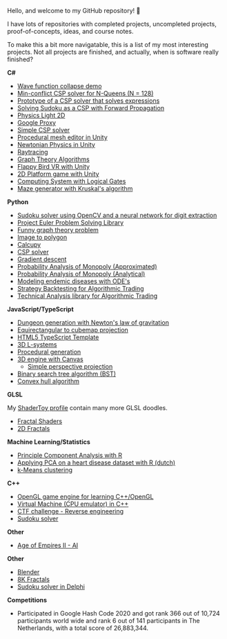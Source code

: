 Hello, and welcome to my GitHub repository! 👋

I have lots of repositories with completed projects, uncompleted projects, proof-of-concepts, ideas, and course notes.

To make this a bit more navigatable, this is a list of my most interesting projects. Not all projects are finished, and actually, when is software really finished? 

**C#**
 
 * [Wave function collapse demo](https://github.com/darkeclipz/wave-function-collapse)
 * [Min-conflict CSP solver for N-Queens (N = 128)](https://github.com/darkeclipz/n-queens)
 * [Prototype of a CSP solver that solves expressions](https://github.com/darkeclipz/expression-csp-solver)
 * [Solving Sudoku as a CSP with Forward Propagation](https://github.com/darkeclipz/sudoku-csp)
 * [Physics Light 2D](https://github.com/darkeclipz/physics-light-2d)
 * [Google Proxy](https://github.com/darkeclipz/google-proxy)
 * [Simple CSP solver](https://github.com/darkeclipz/csp-solver)
 * [Procedural mesh editor in Unity](https://github.com/darkeclipz/procedural-mesh)
 * [Newtonian Physics in Unity](https://github.com/darkeclipz/newtonian-physics)
 * [Raytracing](https://github.com/darkeclipz/raytracing)
 * [Graph Theory Algorithms](https://github.com/darkeclipz/graphs)
 * [Flappy Bird VR with Unity](https://github.com/darkeclipz/clappy-bird-vr)
 * [2D Platform game with Unity](https://github.com/darkeclipz/unity-2d-platform)
 * [Computing System with Logical Gates](https://github.com/darkeclipz/computing-system)
 * [Maze generator with Kruskal's algorithm](https://github.com/darkeclipz/mazegenerator)

**Python**

 * [Sudoku solver using OpenCV and a neural network for digit extraction](https://github.com/darkeclipz/sudokai)
 * [Project Euler Problem Solving Library](https://github.com/darkeclipz/project-euler)
 * [Funny graph theory problem](https://github.com/darkeclipz/conemaze)
 * [Image to polygon](https://github.com/darkeclipz/image-to-polygon)
 * [Calcupy](https://github.com/darkeclipz/calcupy)
 * [CSP solver](https://github.com/darkeclipz/or/blob/master/csp/CSP%20(Constraint%20Satisfaction%20Problem).ipynb)
 * [Gradient descent](https://github.com/darkeclipz/or/blob/master/nlp/Multivariable%20unconstrained%20optimization.pdf)
 * [Probability Analysis of Monopoly (Approximated)](https://github.com/darkeclipz/jupyter-notebooks/blob/master/Notebooks/Probability%20Analysis%20for%20Monopoly/Probability%20Analysis%20of%20Monopoly.pdf)
 * [Probability Analysis of Monopoly (Analytical)](https://colab.research.google.com/drive/1l0u7i567A81K9_gRRjAOOYoka7LH4Ot7?usp=sharing)
 * [Modeling endemic diseases with ODE's](https://colab.research.google.com/drive/1AjiTnED6CjMaIqqLvJr7pcwYzgLSAPuX)
 * [Strategy Backtesting for Algorithmic Trading](https://github.com/darkeclipz/jupyter-notebooks/blob/master/Crypto/Strategy%20Backtesting/Single%20Position%20Signal%20Trading%20Simulation%20System.ipynb)
 * [Technical Analysis library for Algorithmic Trading](https://github.com/darkeclipz/jupyter-notebooks/blob/master/Crypto/Strategy%20Backtesting/Technical%20Analysis%20Library.ipynb)

**JavaScript/TypeScript**

 * [Dungeon generation with Newton's law of gravitation](https://github.com/darkeclipz/dungeon-generator)
 * [Equirectangular to cubemap projection](https://github.com/darkeclipz/equirectangular-to-cubemap-projection)
 * [HTML5 TypeScript Template](https://github.com/darkeclipz/html5-typescript-template)
 * [3D L-systems](https://github.com/darkeclipz/3d-l-systems)
 * [Procedural generation](https://github.com/darkeclipz/procedural-generation)
 * [3D engine with Canvas](https://github.com/darkeclipz/3d-canvas)
   * [Simple perspective projection](https://darkeclipz.github.io/3d-canvas/simple-perspective-projection.html)
 * [Binary search tree algorithm (BST)](https://darkeclipz.github.io/compgeo/binary-search-tree.html)
 * [Convex hull algorithm](https://darkeclipz.github.io/compgeo/convex-hull.html)
 
**GLSL**

My [ShaderToy profile](https://www.shadertoy.com/user/darkeclipz) contain many more GLSL doodles.

 * [Fractal Shaders](https://github.com/darkeclipz/shaders)
 * [2D Fractals](https://github.com/darkeclipz/fractals)
 
**Machine Learning/Statistics**
 * [Principle Component Analysis with R](https://github.com/darkeclipz/multivariate-statistiek/blob/master/PCA%20spirals.ipynb)
 * [Applying PCA on a heart disease dataset with R (dutch)](https://github.com/darkeclipz/multivariate-statistiek/blob/master/PCA%20heart%20disease/PCA%20heart%20disease.pdf)
 * [k-Means clustering](https://colab.research.google.com/drive/1OX4rCMVHbMvktmbmIx4fhCxiPs1ZJcgq?usp=sharing)
 
 
**C++**

 * [OpenGL game engine for learning C++/OpenGL](https://github.com/darkeclipz/opengl-game-engine)
 * [Virtual Machine (CPU emulator) in C++](https://github.com/darkeclipz/cpp-virtual-machine)
 * [CTF challenge - Reverse engineering](https://github.com/darkeclipz/cpp-hack-game)
 * [Sudoku solver](https://github.com/darkeclipz/learn-cpp)
 
**Other**

 * [Age of Empires II - AI](https://github.com/darkeclipz/aoe2-ai)
 
**Other**

 * [Blender](https://github.com/darkeclipz/blender)
 * [8K Fractals](https://github.com/darkeclipz/8k-fractals)
 * [Sudoku solver in Delphi](https://github.com/darkeclipz/delphi/tree/master/Sudoku)
 
 **Competitions**
 
  * Participated in Google Hash Code 2020 and got rank 366 out of 10,724 participants world wide and rank 6 out of 141 participants in The Netherlands, with a total score of 26,883,344.

